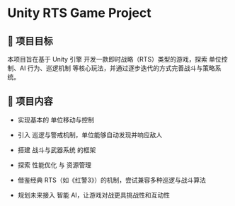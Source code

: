 # Unity RTS Game Project
## 🎯 项目目标

本项目旨在基于 Unity 引擎 开发一款即时战略（RTS）类型的游戏，探索 单位控制、AI 行为、巡逻机制 等核心玩法，并通过逐步迭代的方式完善战斗与策略系统。

## 📖 项目内容

- 实现基本的 单位移动与控制

- 引入 巡逻与警戒机制，单位能够自动发现并响应敌人

- 搭建 战斗与武器系统 的框架

- 探索 性能优化 与 资源管理

- 借鉴经典 RTS（如《红警3》）的机制，尝试兼容多种巡逻与战斗算法

- 规划未来接入 智能 AI，让游戏对战更具挑战性和互动性